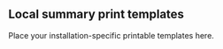 Local summary print templates
------------------------------

Place your installation-specific printable templates here.